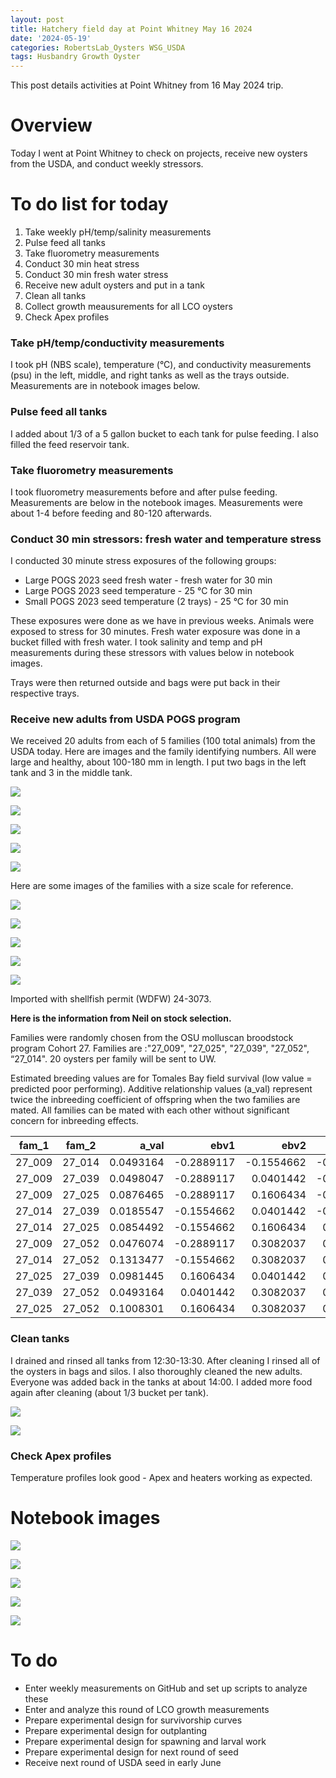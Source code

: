 ```yaml
---
layout: post
title: Hatchery field day at Point Whitney May 16 2024
date: '2024-05-19'
categories: RobertsLab_Oysters WSG_USDA
tags: Husbandry Growth Oyster
---
```


This post details activities at Point Whitney from 16 May 2024 trip.  

# Overview 

Today I went at Point Whitney to check on projects, receive new oysters from the USDA, and conduct weekly stressors.    

# To do list for today 

1. Take weekly pH/temp/salinity measurements 
2. Pulse feed all tanks
3. Take fluorometry measurements
4. Conduct 30 min heat stress
5. Conduct 30 min fresh water stress 
6. Receive new adult oysters and put in a tank 
7. Clean all tanks 
8. Collect growth meausurements for all LCO oysters  
9. Check Apex profiles 

### Take pH/temp/conductivity measurements

I took pH (NBS scale), temperature (°C), and conductivity measurements (psu) in the left, middle, and right tanks as well as the trays outside. Measurements are in notebook images below. 

### Pulse feed all tanks

I added about 1/3 of a 5 gallon bucket to each tank for pulse feeding. I also filled the feed reservoir tank.  

### Take fluorometry measurements

I took fluorometry measurements before and after pulse feeding. Measurements are below in the notebook images. Measurements were about 1-4 before feeding and 80-120 afterwards.  

### Conduct 30 min stressors: fresh water and temperature stress

I conducted 30 minute stress exposures of the following groups:  

- Large POGS 2023 seed fresh water - fresh water for 30 min 
- Large POGS 2023 seed temperature - 25 °C for 30 min 
- Small POGS 2023 seed temperature (2 trays) - 25 °C for 30 min 

These exposures were done as we have in previous weeks. Animals were exposed to stress for 30 minutes. Fresh water exposure was done in a bucket filled with fresh water. I took salinity and temp and pH measurements during these stressors with values below in notebook images.  

Trays were then returned outside and bags were put back in their respective trays.    

### Receive new adults from USDA POGS program  

We received 20 adults from each of 5 families (100 total animals) from the USDA today. Here are images and the family identifying numbers. All were large and healthy, about 100-180 mm in length. I put two bags in the left tank and 3 in the middle tank.  

![](https://github.com/AHuffmyer/ASH_Putnam_Lab_Notebook/blob/master/images/NotebookImages/oysters/wsg_usda/20240519/family1.jpg?raw=true)  

![](https://github.com/AHuffmyer/ASH_Putnam_Lab_Notebook/blob/master/images/NotebookImages/oysters/wsg_usda/20240519/family2.jpg?raw=true)  

![](https://github.com/AHuffmyer/ASH_Putnam_Lab_Notebook/blob/master/images/NotebookImages/oysters/wsg_usda/20240519/family3.jpg?raw=true)  

![](https://github.com/AHuffmyer/ASH_Putnam_Lab_Notebook/blob/master/images/NotebookImages/oysters/wsg_usda/20240519/family4.jpg?raw=true)  

![](https://github.com/AHuffmyer/ASH_Putnam_Lab_Notebook/blob/master/images/NotebookImages/oysters/wsg_usda/20240519/family5.jpg?raw=true)  

Here are some images of the families with a size scale for reference.  

![](https://github.com/AHuffmyer/ASH_Putnam_Lab_Notebook/blob/master/images/NotebookImages/oysters/wsg_usda/20240519/adults1.jpg?raw=true)  

![](https://github.com/AHuffmyer/ASH_Putnam_Lab_Notebook/blob/master/images/NotebookImages/oysters/wsg_usda/20240519/adults1.jpg?raw=true)  

![](https://github.com/AHuffmyer/ASH_Putnam_Lab_Notebook/blob/master/images/NotebookImages/oysters/wsg_usda/20240519/adults3.jpg?raw=true)  

![](https://github.com/AHuffmyer/ASH_Putnam_Lab_Notebook/blob/master/images/NotebookImages/oysters/wsg_usda/20240519/adults4.jpg?raw=true)  

![](https://github.com/AHuffmyer/ASH_Putnam_Lab_Notebook/blob/master/images/NotebookImages/oysters/wsg_usda/20240519/adults5.jpg?raw=true)  

Imported with shellfish permit (WDFW) 24-3073.  

**Here is the information from Neil on stock selection.**  

Families were randomly chosen from the OSU molluscan broodstock program Cohort 27. Families are :"27_009", "27_025", "27_039", "27_052", “27_014". 20 oysters per family will be sent to UW.

Estimated breeding values are for Tomales Bay field survival (low value = predicted poor performing). Additive relationship values (a_val) represent twice the inbreeding coefficient of offspring when the two families are mated. All families can be mated with each other without significant concern for inbreeding effects.  

|  fam_1 |  fam_2 |     a_val |       ebv1 |       ebv2 |   ebv_mean |
|:------:|:------:|----------:|-----------:|-----------:|-----------:|
| 27_009 | 27_014 | 0.0493164 | -0.2889117 | -0.1554662 | -0.2221890 |
| 27_009 | 27_039 | 0.0498047 | -0.2889117 |  0.0401442 | -0.1243838 |
| 27_009 | 27_025 | 0.0876465 | -0.2889117 |  0.1606434 | -0.0641342 |
| 27_014 | 27_039 | 0.0185547 | -0.1554662 |  0.0401442 | -0.0576610 |
| 27_014 | 27_025 | 0.0854492 | -0.1554662 |  0.1606434 |  0.0025886 |
| 27_009 | 27_052 | 0.0476074 | -0.2889117 |  0.3082037 |  0.0096460 |
| 27_014 | 27_052 | 0.1313477 | -0.1554662 |  0.3082037 |  0.0763688 |
| 27_025 | 27_039 | 0.0981445 |  0.1606434 |  0.0401442 |  0.1003938 |
| 27_039 | 27_052 | 0.0493164 |  0.0401442 |  0.3082037 |  0.1741740 |
| 27_025 | 27_052 | 0.1008301 |  0.1606434 |  0.3082037 |  0.2344236 |


### Clean tanks 

I drained and rinsed all tanks from 12:30-13:30. After cleaning I rinsed all of the oysters in bags and silos. I also thoroughly cleaned the new adults. Everyone was added back in the tanks at about 14:00. I added more food again after cleaning (about 1/3 bucket per tank).    

![](https://github.com/AHuffmyer/ASH_Putnam_Lab_Notebook/blob/master/images/NotebookImages/oysters/wsg_usda/20240519/tanks1.jpg?raw=true)  

![](https://github.com/AHuffmyer/ASH_Putnam_Lab_Notebook/blob/master/images/NotebookImages/oysters/wsg_usda/20240519/tanks2.jpg?raw=true)  

### Check Apex profiles 

Temperature profiles look good - Apex and heaters working as expected.    

# Notebook images 

![](https://github.com/AHuffmyer/ASH_Putnam_Lab_Notebook/blob/master/images/NotebookImages/oysters/wsg_usda/20240519/nb1.jpg?raw=true)  

![](https://github.com/AHuffmyer/ASH_Putnam_Lab_Notebook/blob/master/images/NotebookImages/oysters/wsg_usda/20240519/nb2.jpg?raw=true)  

![](https://github.com/AHuffmyer/ASH_Putnam_Lab_Notebook/blob/master/images/NotebookImages/oysters/wsg_usda/20240519/nb3.jpg?raw=true)  

![](https://github.com/AHuffmyer/ASH_Putnam_Lab_Notebook/blob/master/images/NotebookImages/oysters/wsg_usda/20240519/nb4.jpg?raw=true)  

![](https://github.com/AHuffmyer/ASH_Putnam_Lab_Notebook/blob/master/images/NotebookImages/oysters/wsg_usda/20240519/nb5.jpg?raw=true)  

# To do 

- Enter weekly measurements on GitHub and set up scripts to analyze these 
- Enter and analyze this round of LCO growth measurements 
- Prepare experimental design for survivorship curves
- Prepare experimental design for outplanting
- Prepare experimental design for spawning and larval work 
- Prepare experimental design for next round of seed
- Receive next round of USDA seed in early June 